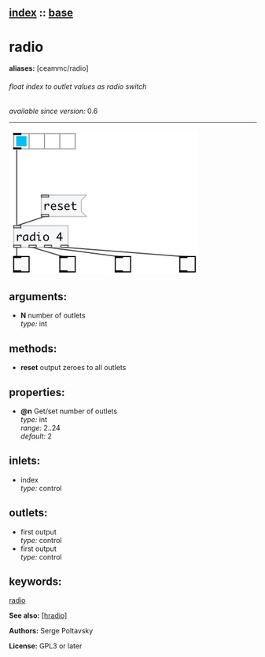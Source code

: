 [index](index.html) :: [base](category_base.html)
---

# radio
**aliases:** [ceammc/radio]


###### float index to outlet values as radio switch

*available since version:* 0.6

---




[![example](../examples/img/radio.jpg)](../examples/pd/radio.pd)



## arguments:

* **N**
number of outlets<br>
_type:_ int<br>



## methods:

* **reset**
output zeroes to all outlets<br>




## properties:

* **@n** 
Get/set number of outlets<br>
_type:_ int<br>
_range:_ 2..24<br>
_default:_ 2<br>



## inlets:

* index<br>
_type:_ control



## outlets:

* first output<br>
_type:_ control
* first output<br>
_type:_ control



## keywords:

[radio](keywords/radio.html)



**See also:**
[\[hradio\]](hradio.html)




**Authors:** Serge Poltavsky




**License:** GPL3 or later





